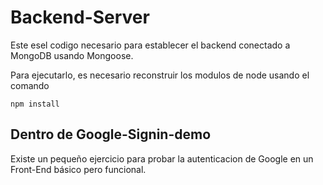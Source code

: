 # Backend-Server

Este esel codigo necesario para establecer el backend
conectado a MongoDB usando Mongoose.

Para ejecutarlo, es necesario reconstruir los modulos de node
usando el comando

```
npm install
```
## Dentro de Google-Signin-demo
Existe un pequeño ejercicio para probar
la autenticacion de Google en un Front-End básico pero
funcional.
